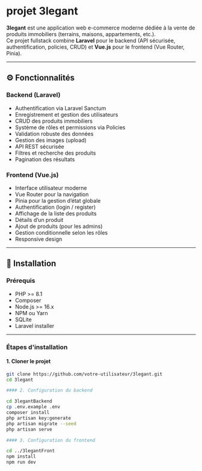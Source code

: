 # projet 3legant

**3legant** est une application web e-commerce moderne dédiée à la vente de produits immobiliers (terrains, maisons, appartements, etc.).  
Ce projet fullstack combine **Laravel** pour le backend (API sécurisée, authentification, policies, CRUD) et **Vue.js** pour le frontend (Vue Router, Pinia).

---

## ⚙️ Fonctionnalités

### Backend (Laravel)

- Authentification via Laravel Sanctum
- Enregistrement et gestion des utilisateurs
- CRUD des produits immobiliers
- Système de rôles et permissions via Policies
- Validation robuste des données
- Gestion des images (upload)
- API REST sécurisée
- Filtres et recherche des produits
- Pagination des résultats

### Frontend (Vue.js)

- Interface utilisateur moderne
- Vue Router pour la navigation
- Pinia pour la gestion d’état globale
- Authentification (login / register)
- Affichage de la liste des produits
- Détails d’un produit
- Ajout de produits (pour les admins)
- Gestion conditionnelle selon les rôles
- Responsive design

---

## 🚀 Installation

### Prérequis

- PHP >= 8.1
- Composer
- Node.js >= 16.x
- NPM ou Yarn
- SQLite
- Laravel installer

---

### Étapes d'installation

#### 1. Cloner le projet

```bash
git clone https://github.com/votre-utilisateur/3legant.git
cd 3legant

#### 2. Configuration du backend

cd 3legantBackend
cp .env.example .env
composer install
php artisan key:generate
php artisan migrate --seed
php artisan serve

#### 3. Configuration du frontend

cd ../3legantFront
npm install
npm run dev